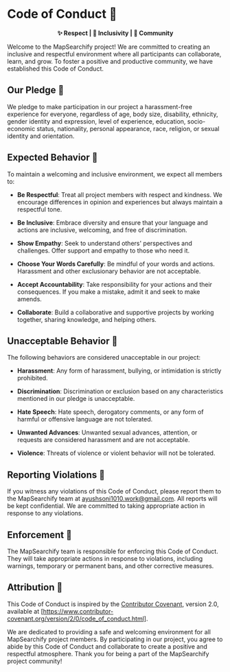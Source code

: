 # Code of Conduct 📜

<p align="center">
  <b>✨ Respect | 🌟 Inclusivity | 🤝 Community</b>
</p>

Welcome to the MapSearchify project! We are committed to creating an inclusive and respectful environment where all participants can collaborate, learn, and grow. To foster a positive and productive community, we have established this Code of Conduct.

## Our Pledge 💫

We pledge to make participation in our project a harassment-free experience for everyone, regardless of age, body size, disability, ethnicity, gender identity and expression, level of experience, education, socio-economic status, nationality, personal appearance, race, religion, or sexual identity and orientation.

## Expected Behavior 🙌

To maintain a welcoming and inclusive environment, we expect all members to:

- **Be Respectful**: Treat all project members with respect and kindness. We encourage differences in opinion and experiences but always maintain a respectful tone.

- **Be Inclusive**: Embrace diversity and ensure that your language and actions are inclusive, welcoming, and free of discrimination.

- **Show Empathy**: Seek to understand others' perspectives and challenges. Offer support and empathy to those who need it.

- **Choose Your Words Carefully**: Be mindful of your words and actions. Harassment and other exclusionary behavior are not acceptable.

- **Accept Accountability**: Take responsibility for your actions and their consequences. If you make a mistake, admit it and seek to make amends.

- **Collaborate**: Build a collaborative and supportive projects by working together, sharing knowledge, and helping others.

## Unacceptable Behavior 🚫

The following behaviors are considered unacceptable in our project:

- **Harassment**: Any form of harassment, bullying, or intimidation is strictly prohibited.

- **Discrimination**: Discrimination or exclusion based on any characteristics mentioned in our pledge is unacceptable.

- **Hate Speech**: Hate speech, derogatory comments, or any form of harmful or offensive language are not tolerated.

- **Unwanted Advances**: Unwanted sexual advances, attention, or requests are considered harassment and are not acceptable.

- **Violence**: Threats of violence or violent behavior will not be tolerated.

## Reporting Violations 🚨

If you witness any violations of this Code of Conduct, please report them to the MapSearchify team at ayushsoni1010.work@gmail.com. All reports will be kept confidential. We are committed to taking appropriate action in response to any violations.

## Enforcement 🌊

The MapSearchify team is responsible for enforcing this Code of Conduct. They will take appropriate actions in response to violations, including warnings, temporary or permanent bans, and other corrective measures.

## Attribution 🙏

This Code of Conduct is inspired by the [Contributor Covenant](https://www.contributor-covenant.org), version 2.0, available at [https://www.contributor-covenant.org/version/2/0/code_of_conduct.html].

We are dedicated to providing a safe and welcoming environment for all MapSearchify project members. By participating in our project, you agree to abide by this Code of Conduct and collaborate to create a positive and respectful atmosphere. Thank you for being a part of the MapSearchify project community!

